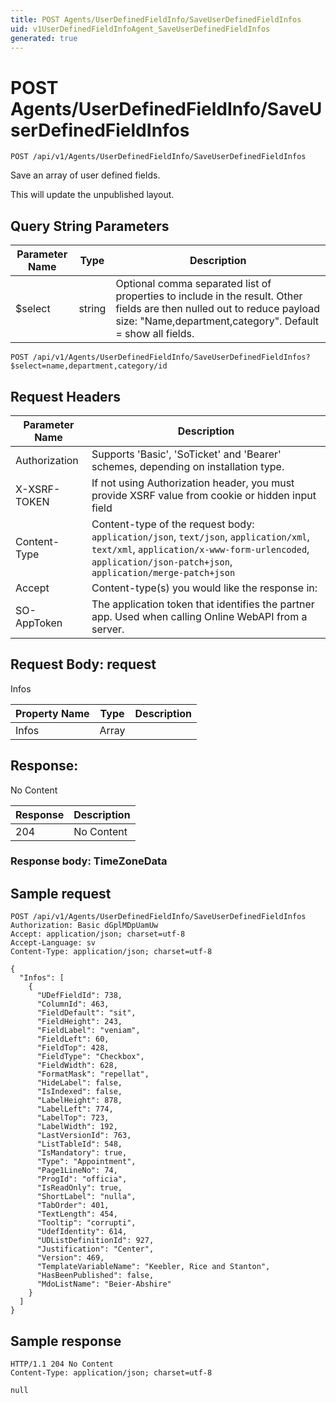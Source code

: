 ```yaml
---
title: POST Agents/UserDefinedFieldInfo/SaveUserDefinedFieldInfos
uid: v1UserDefinedFieldInfoAgent_SaveUserDefinedFieldInfos
generated: true
---
```


# POST Agents/UserDefinedFieldInfo/SaveUserDefinedFieldInfos

```http
POST /api/v1/Agents/UserDefinedFieldInfo/SaveUserDefinedFieldInfos
```

Save an array of user defined fields.


This will update the unpublished layout.






## Query String Parameters

| Parameter Name | Type |  Description |
|----------------|------|--------------|
| $select | string |  Optional comma separated list of properties to include in the result. Other fields are then nulled out to reduce payload size: "Name,department,category". Default = show all fields. |

```http
POST /api/v1/Agents/UserDefinedFieldInfo/SaveUserDefinedFieldInfos?$select=name,department,category/id
```


## Request Headers

| Parameter Name | Description |
|----------------|-------------|
| Authorization  | Supports 'Basic', 'SoTicket' and 'Bearer' schemes, depending on installation type. |
| X-XSRF-TOKEN   | If not using Authorization header, you must provide XSRF value from cookie or hidden input field |
| Content-Type | Content-type of the request body: `application/json`, `text/json`, `application/xml`, `text/xml`, `application/x-www-form-urlencoded`, `application/json-patch+json`, `application/merge-patch+json` |
| Accept         | Content-type(s) you would like the response in:  |
| SO-AppToken | The application token that identifies the partner app. Used when calling Online WebAPI from a server. |

## Request Body: request 

Infos 

| Property Name | Type |  Description |
|----------------|------|--------------|
| Infos | Array |  |

## Response:

No Content

| Response | Description |
|----------------|-------------|
| 204 | No Content |

### Response body: TimeZoneData


## Sample request

```http!
POST /api/v1/Agents/UserDefinedFieldInfo/SaveUserDefinedFieldInfos
Authorization: Basic dGplMDpUamUw
Accept: application/json; charset=utf-8
Accept-Language: sv
Content-Type: application/json; charset=utf-8

{
  "Infos": [
    {
      "UDefFieldId": 738,
      "ColumnId": 463,
      "FieldDefault": "sit",
      "FieldHeight": 243,
      "FieldLabel": "veniam",
      "FieldLeft": 60,
      "FieldTop": 428,
      "FieldType": "Checkbox",
      "FieldWidth": 628,
      "FormatMask": "repellat",
      "HideLabel": false,
      "IsIndexed": false,
      "LabelHeight": 878,
      "LabelLeft": 774,
      "LabelTop": 723,
      "LabelWidth": 192,
      "LastVersionId": 763,
      "ListTableId": 548,
      "IsMandatory": true,
      "Type": "Appointment",
      "Page1LineNo": 74,
      "ProgId": "officia",
      "IsReadOnly": true,
      "ShortLabel": "nulla",
      "TabOrder": 401,
      "TextLength": 454,
      "Tooltip": "corrupti",
      "UdefIdentity": 614,
      "UDListDefinitionId": 927,
      "Justification": "Center",
      "Version": 469,
      "TemplateVariableName": "Keebler, Rice and Stanton",
      "HasBeenPublished": false,
      "MdoListName": "Beier-Abshire"
    }
  ]
}
```

## Sample response

```http_
HTTP/1.1 204 No Content
Content-Type: application/json; charset=utf-8

null
```